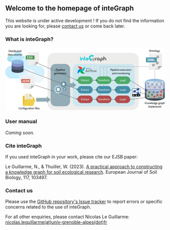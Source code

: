 ## Welcome to the homepage of inteGraph

This website is under active development ! If you do not find the information you are looking for, please [contact us](#contact-us) or come back later.

### What is inteGraph?

[![Image providing a high-level overview of inteGraph.](/images/integraph-overview.png)](https://raw.githubusercontent.com/nleguillarme/inteGraph/gh-pages/images/integraph-overview.png)

### User manual

*Coming soon.*

### Cite inteGraph

If you used inteGraph in your work, please cite our EJSB paper:

Le Guillarme, N., & Thuiller, W. (2023). [A practical approach to constructing a knowledge graph for soil ecological research](https://www.sciencedirect.com/science/article/abs/pii/S116455632300033X). European Journal of Soil Biology, 117, 103497.

### Contact us

Please use the [GitHub repository's Issue tracker](https://github.com/nleguillarme/integraph/issues) to report errors or specific concerns related to the use of inteGraph.

For all other enquiries, please contact Nicolas Le Guillarme: [nicolas.leguillarme(at)univ-grenoble-alpes(dot)fr](nicolas.leguillarme@univ-grenoble-alpes.fr)

